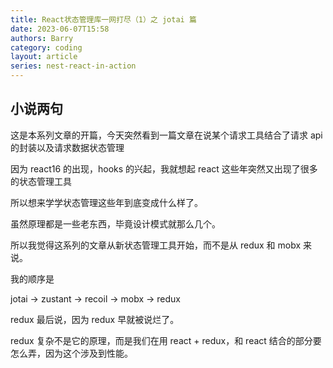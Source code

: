 ```yaml
---
title: React状态管理库一网打尽（1）之 jotai 篇
date: 2023-06-07T15:58
authors: Barry
category: coding
layout: article
series: nest-react-in-action
---
```


## 小说两句

这是本系列文章的开篇，今天突然看到一篇文章在说某个请求工具结合了请求 api 的封装以及请求数据状态管理

因为 react16 的出现，hooks 的兴起，我就想起 react 这些年突然又出现了很多的状态管理工具

所以想来学学状态管理这些年到底变成什么样了。

虽然原理都是一些老东西，毕竟设计模式就那么几个。

所以我觉得这系列的文章从新状态管理工具开始，而不是从 redux 和 mobx 来说。

我的顺序是

jotai -> zustant -> recoil -> mobx -> redux

redux 最后说，因为 redux 早就被说烂了。

redux 复杂不是它的原理，而是我们在用 react + redux，和 react 结合的部分要怎么弄，因为这个涉及到性能。
